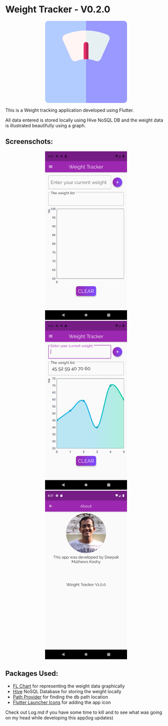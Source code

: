 # Weight Tracker - V0.2.0

<p align = "center"><img align="center" src="assets/icons/weight-scale.png" width="256" hspace="4"></p>

This is a Weight tracking application developed using Flutter. 

All data entered is stored locally using Hive NoSQL DB and the weight data is illustrated beautifully using a graph.

## Screenschots:
<p align="center">
  <img src="screenshots/home-23-12.png" width="256" hspace="4">
  <img src="screenshots/action-23-12.png" width="256" hspace="4">
  <img src="screenshots/14-08-2020(3).png" width="256" hspace="4">
</p>

## Packages Used:
* <a href="https://pub.dev/packages/fl_chart">FL Chart</a> for representing the weight data graphically
* <a href="https://pub.dev/packages/hive">Hive</a> NoSQL Database for storing the weight locally
* <a href="https://pub.dev/packages/path_provider">Path Provider</a> for finding the db path location
* <a href="https://pub.dev/packages/flutter_launcher_icons">Flutter Launcher Icons</a> for adding the app icon

Check out Log.md if you have some time to kill and to see what was going on my head while developing this app(log updates)
